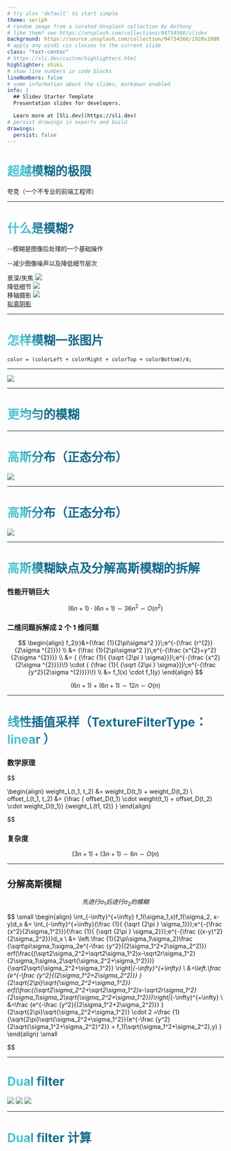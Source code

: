 ```yaml
---
# try also 'default' to start simple
theme: seriph
# random image from a curated Unsplash collection by Anthony
# like them? see https://unsplash.com/collections/94734566/slidev
background: https://source.unsplash.com/collection/94734566/1920x1080
# apply any windi css classes to the current slide
class: "text-center"
# https://sli.dev/custom/highlighters.html
highlighter: shiki
# show line numbers in code blocks
lineNumbers: false
# some information about the slides, markdown enabled
info: |
  ## Slidev Starter Template
  Presentation slides for developers.

  Learn more at [Sli.dev](https://sli.dev)
# persist drawings in exports and build
drawings:
  persist: false
---
```


# 超越模糊的极限

<div class="absolute right-50">
  <span @click="$slidev.nav.next" class="px-2 py-1 rounded cursor-pointer" hover="bg-white bg-opacity-10">
    夸克（一个不专业的前端工程师）
  </span>
</div>

<!--
The last comment block of each slide will be treated as slide notes. It will be visible and editable in Presenter Mode along with the slide. [Read more in the docs](https://sli.dev/guide/syntax.html#notes)
-->

---

# 什么是模糊?


--模糊是图像后处理的一个基础操作

--减少图像噪声以及降低细节层次

<div v-click="1">
  <span>景深/失焦</span>
  <img
    class="absolute bottom-9 left-7 w-100"
    src="https://pic2.zhimg.com/80/v2-ce51eb5f36c9ce6b23a5fc515f519259_720w.jpg"
  />
</div>

<div v-click="2">
  <span>降低细节</span>
  <img
    class="absolute bottom-19 left-37 w-100"
    src="https://pic2.zhimg.com/80/v2-5dd53ad7ce078484eb4790cacdb8e8c5_720w.jpg"
  />
</div>

<div v-click="3">
  <span>移轴摄影</span>
  <img
    class="absolute bottom-29 left-67 w-100"
    src="https://pic2.zhimg.com/80/v2-3e690fded89d8477edaf1ba6a3cfbe9d_720w.jpg"
  />
</div>

<div v-click="4">
  <a href="https://git.gaoding.com/pages/kuake/shadow/">拟真阴影</a>
</div>

<style>
h1 {
  background-color: #2B90B6;
  background-image: linear-gradient(45deg, #4EC5D4 10%, #146b8c 20%);
  background-size: 100%;
  -webkit-background-clip: text;
  -moz-background-clip: text;
  -webkit-text-fill-color: transparent;
  -moz-text-fill-color: transparent;
}
</style>

---

# 怎样模糊一张图片

```ts{all}
color = (colorLeft + colorRight + colorTop + colorBottom)/4;
```

<Blur style="width:100%" :count="1" />

---

<img src="https://gd-filems.dancf.com/mcm79j/mcm79j/08978/66167db7-8570-41bf-b6fc-85a4d3cae28f26692629.png">

---

# 更均匀的模糊

<Blur style="width:100%" :count="2"/>


---

# 高斯分布（正态分布）

<img  src="https://gd-filems.dancf.com/mcm79j/mcm79j/08978/618d9ed7-e401-4a96-b5e0-f0edfc56f4b6229298.jpg"/>

---

# 高斯分布（正态分布）

<img  src="https://gd-filems.dancf.com/mcm79j/mcm79j/08978/90fd1425-c4cd-4ad9-b9d0-a2020fe7c0b826691109.png">

---

# 高斯模糊缺点及分解高斯模糊的拆解

### 性能开销巨大

$$
(6n+1) \cdot (6n+1)\sim  36n^2\sim O(n^2)
$$

### 二维问题拆解成 2 个 1 维问题

$$
\begin{align}
 f_2(r)&={\frac {1}{2\pi\sigma^2 }}\;e^{-{\frac {r^{2}}{2\sigma ^{2}}}}
 \\ &= {\frac {1}{2\pi\sigma^2 }}\;e^{-{\frac {x^{2}+y^2}{2\sigma ^{2}}}}
 \\ &=
 { {\frac {1}{ {\sqrt {2\pi } \sigma}}}\;e^{-{\frac {x^2}{2\sigma ^{2}}}}\!} \cdot { {\frac {1}{ {\sqrt {2\pi } \sigma}}}\;e^{-{\frac {y^2}{2\sigma ^{2}}}}\!}
 \\ &=
 f_1(x) \cdot f_1(y)
 \end{align} 
$$

$$
(6n+1)+(6n+1)\sim 12n \sim O(n)
$$

---

# 线性插值采样（TextureFilterType：linear ）

### 数学原理
$$
 
\begin{align}
    weight_L(t_1, t_2) &= weight_D(t_1) + weight_D(t_2) \\
    offset_L(t_1, t_2) &= {\frac { offset_D(t_1) \cdot weight(t_1) +  offset_D(t_2) \cdot weight_D(t_1)} {weight_L(t1, t2)} }
\end{align} 
 
$$
### 复杂度
$$
(3n+1)+(3n+1)\sim 6n \sim O(n)
$$

---

## 分解高斯模糊

$$
先进行 \sigma_1 后进行 \sigma_2 的模糊
$$

$$
\small
\begin{align}
\int_{-\infty}^{+\infty} f_1(\sigma_1,x)f_1(\sigma_2, x-y)d_x 
&= \int_{-\infty}^{+\infty}{\frac {1}{ {\sqrt {2\pi } \sigma_1}}}\;e^{-{\frac {x^2}{2\sigma_1^2}}}{\frac {1}{ {\sqrt {2\pi } \sigma_2}}}\;e^{-{\frac {(x-y)^2}{2\sigma_2^2}}}d_x
\\ &=
 \left.\frac {1}{2\pi\sigma_1\sigma_2}\frac {\sqrt\pi\sigma_1\sigma_2e^{-\frac {y^2}{(2\sigma_1^2+2\sigma_2^2)}}
 erf(\frac{(\sqrt2\sigma_2^2+\sqrt2\sigma_1^2)x-\sqrt2r\sigma_1^2}{2\sigma_1\sigma_2\sqrt{\sigma_2^2+\sigma_1^2}})}{\sqrt2\sqrt{\sigma_2^2+\sigma_1^2}}
 \right|_{-\infty}^{+\infty}
 \\
 &=\left.\frac {e^{-\frac {y^2}{(2\sigma_1^2+2\sigma_2^2)}}
 }{2\sqrt{2\pi}\sqrt{\sigma_2^2+\sigma_1^2}}
 erf(\frac{(\sqrt2\sigma_2^2+\sqrt2\sigma_1^2)x-\sqrt2r\sigma_1^2}{2\sigma_1\sigma_2\sqrt{\sigma_2^2+\sigma_1^2}})\right|_{-\infty}^{+\infty}
 \\ &=\frac {e^{-\frac {y^2}{(2\sigma_1^2+2\sigma_2^2)}}
 }{2\sqrt{2\pi}\sqrt{\sigma_2^2+\sigma_1^2}} \cdot 2
 =\frac {1}{\sqrt{2\pi}\sqrt{\sigma_2^2+\sigma_1^2}}{e^{-\frac {y^2}{2\sqrt{\sigma_1^2+\sigma_2^2}^2}}
 = f_1(\sqrt{\sigma_1^2+\sigma_2^2},y)
 }
\end{align}
\small

$$

---

# Dual filter

<img v-click src="https://gd-filems.dancf.com/mcm79j/mcm79j/08978/d2800f99-1cd4-455b-b1f9-5c1552202fb311900783.png" class="absolute w-100 left-20" >

<img v-click src="https://gd-filems.dancf.com/mcm79j/mcm79j/08978/e05ac50a-2985-47a6-95ce-5937e1258f2711901290.png" class="absolute w-100 right-20">

<img v-click src="https://gd-filems.dancf.com/mcm79j/mcm79j/08978/a091d60c-6118-4826-96f8-82fc3b5d047711901923.png" class="absolute w-100 bottom-0 left-70">

---

# Dual filter 计算
